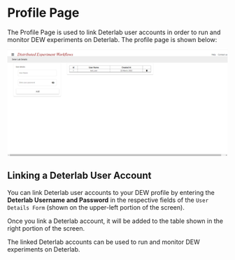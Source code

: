 # Profile Page

The Profile Page is used to link Deterlab user accounts in order to run and monitor DEW experiments on Deterlab. The profile page is shown below:

![Profile Page](./img/profile_page.png)

## Linking a Deterlab User Account

You can link Deterlab user accounts to your DEW profile by entering the **Deterlab Username and Password** in the respective fields of the `User Details Form` (shown on the upper-left portion of the screen).

Once you link a Deterlab account, it will be added to the table shown in the right portion of the screen.

The linked Deterlab accounts can be used to run and monitor DEW experiments on Deterlab.